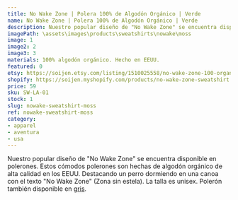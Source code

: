 ```yaml
---
title: No Wake Zone | Polera 100% de Algodón Orgánico | Verde
name: No Wake Zone | Polera 100% de Algodón Orgánico | Verde
description: Nuestro popular diseño de "No Wake Zone" se encuentra disponible en polerones. Estos cómodos polerones son hechas de algodón orgánico de alta calidad en los EEUU. Destacando un perro dormiendo en una canoa con el texto "No Wake Zone" (Zona sin estela).
imagePath: \assets\images\products\sweatshirts\nowake\moss
image: 1
image2: 2
image3: 3
materials: 100% algodón orgánico. Hecho en EEUU.
featured: 0
etsy: https://soijen.etsy.com/listing/1510025558/no-wake-zone-100-organic-cotton-unisex?utm_source=Copy&utm_medium=ListingManager&utm_campaign=Share&utm_term=so.lmsm&share_time=1695261099604
shopify: https://soijen.myshopify.com/products/no-wake-zone-sweatshirt
price: 59
sku: SW-LA-01
stock: 1
slug: nowake-sweatshirt-moss
ref: nowake-sweatshirt-moss
category:
- apparel
- aventura
- usa
---
```

Nuestro popular diseño de "No Wake Zone" se encuentra disponible en polerones. Estos cómodos polerones son hechas de algodón orgánico de alta calidad en los EEUU. Destacando un perro dormiendo en una canoa con el texto "No Wake Zone" (Zona sin estela). La talla es unisex. Polerón también disponible en <a href="/es/products/nowake-sweatshirt-grey" title="No Wake Zone | Polerón 100% de Algodón Orgánico | Gris">gris</a>.
